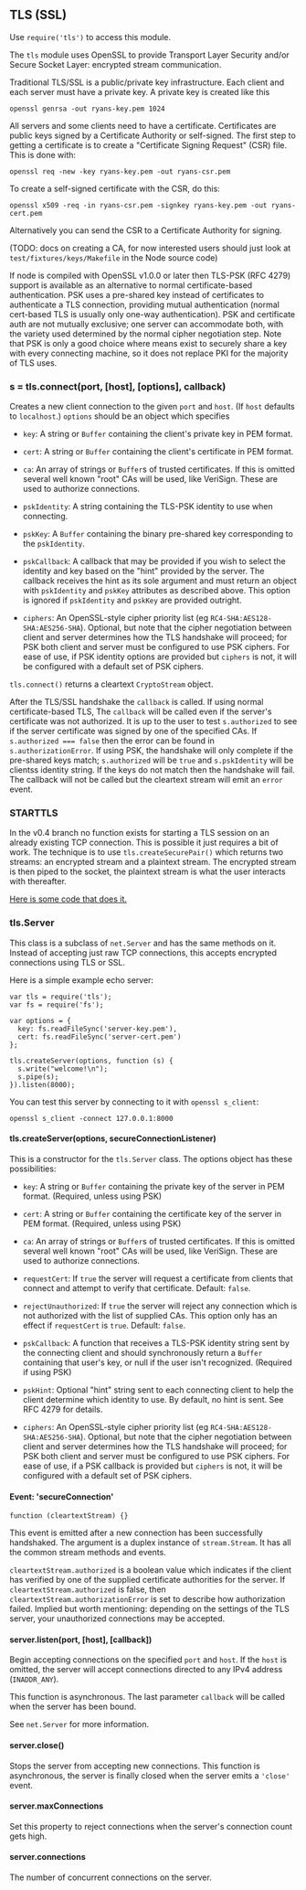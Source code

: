 ## TLS (SSL)

Use `require('tls')` to access this module.

The `tls` module uses OpenSSL to provide Transport Layer Security and/or
Secure Socket Layer: encrypted stream communication.

Traditional TLS/SSL is a public/private key infrastructure. Each client and each
server must have a private key. A private key is created like this

    openssl genrsa -out ryans-key.pem 1024

All servers and some clients need to have a certificate. Certificates are public
keys signed by a Certificate Authority or self-signed. The first step to
getting a certificate is to create a "Certificate Signing Request" (CSR)
file. This is done with:

    openssl req -new -key ryans-key.pem -out ryans-csr.pem

To create a self-signed certificate with the CSR, do this:

    openssl x509 -req -in ryans-csr.pem -signkey ryans-key.pem -out ryans-cert.pem

Alternatively you can send the CSR to a Certificate Authority for signing.

(TODO: docs on creating a CA, for now interested users should just look at
`test/fixtures/keys/Makefile` in the Node source code)

If node is compiled with OpenSSL v1.0.0 or later then TLS-PSK (RFC 4279) support is
available as an alternative to normal certificate-based authentication. PSK uses
a pre-shared key instead of certificates to authenticate a TLS connection, providing
mutual authentication (normal cert-based TLS is usually only one-way authentication).
PSK and certificate auth are not mutually exclusive; one server can accommodate both,
with the variety used determined by the normal cipher negotiation step.
Note that PSK is only a good choice where means exist to securely share a key with
every connecting machine, so it does not replace PKI for the majority of TLS uses.

### s = tls.connect(port, [host], [options], callback)

Creates a new client connection to the given `port` and `host`. (If `host`
defaults to `localhost`.) `options` should be an object which specifies

  - `key`: A string or `Buffer` containing the client's private key in PEM format.

  - `cert`: A string or `Buffer` containing the client's certificate in PEM format.

  - `ca`: An array of strings or `Buffer`s of trusted certificates. If this is
    omitted several well known "root" CAs will be used, like VeriSign.
    These are used to authorize connections.

  - `pskIdentity`: A string containing the TLS-PSK identity to use when connecting.

  - `pskKey`: A `Buffer` containing the binary pre-shared key corresponding
    to the `pskIdentity`.

  - `pskCallback`: A callback that may be provided if you wish to select the identity
    and key based on the "hint" provided by the server. The callback receives the hint
    as its sole argument and must return an object with `pskIdentity` and `pskKey`
    attributes as described above. This option is ignored if `pskIdentity` and `pskKey`
    are provided outright.

  - `ciphers`: An OpenSSL-style cipher priority list (eg `RC4-SHA:AES128-SHA:AES256-SHA`).
    Optional, but note that the cipher negotiation between client and server determines
    how the TLS handshake will proceed; for PSK both client and server must be configured
    to use PSK ciphers. For ease of use, if PSK identity options are provided but `ciphers`
    is not, it will be configured with a default set of PSK ciphers.

`tls.connect()` returns a cleartext `CryptoStream` object.

After the TLS/SSL handshake the `callback` is called. If using normal certificate-based
TLS, The `callback` will be called even if the server's certificate was not authorized.
It is up to the user to test `s.authorized` to see if the server certificate was signed
by one of the specified CAs. If `s.authorized === false` then the error can be found in
`s.authorizationError`. If using PSK, the handshake will only complete if the pre-shared
keys match; `s.authorized` will be `true` and `s.pskIdentity` will be clientss identity
string. If the keys do not match then the handshake will fail. The callback will not be
called but the cleartext stream will emit an `error` event.



### STARTTLS

In the v0.4 branch no function exists for starting a TLS session on an
already existing TCP connection.  This is possible it just requires a bit of
work. The technique is to use `tls.createSecurePair()` which returns two
streams: an encrypted stream and a plaintext stream. The encrypted stream is then
piped to the socket, the plaintext stream is what the user interacts with thereafter.

[Here is some code that does it.](http://gist.github.com/848444)




### tls.Server

This class is a subclass of `net.Server` and has the same methods on it.
Instead of accepting just raw TCP connections, this accepts encrypted
connections using TLS or SSL.

Here is a simple example echo server:

    var tls = require('tls');
    var fs = require('fs');

    var options = {
      key: fs.readFileSync('server-key.pem'),
      cert: fs.readFileSync('server-cert.pem')
    };

    tls.createServer(options, function (s) {
      s.write("welcome!\n");
      s.pipe(s);
    }).listen(8000);


You can test this server by connecting to it with `openssl s_client`:


    openssl s_client -connect 127.0.0.1:8000


#### tls.createServer(options, secureConnectionListener)

This is a constructor for the `tls.Server` class. The options object
has these possibilities:

  - `key`: A string or `Buffer` containing the private key of the server in
    PEM format. (Required, unless using PSK)

  - `cert`: A string or `Buffer` containing the certificate key of the server in
    PEM format. (Required, unless using PSK)

  - `ca`: An array of strings or `Buffer`s of trusted certificates. If this is
    omitted several well known "root" CAs will be used, like VeriSign.
    These are used to authorize connections.

  - `requestCert`: If `true` the server will request a certificate from
    clients that connect and attempt to verify that certificate. Default:
    `false`.

  - `rejectUnauthorized`: If `true` the server will reject any connection
    which is not authorized with the list of supplied CAs. This option only
    has an effect if `requestCert` is `true`. Default: `false`.

  - `pskCallback`: A function that receives a TLS-PSK identity string sent by
    the connecting client and should synchronously return a `Buffer` containing
    that user's key, or null if the user isn't recognized. (Required if using PSK)

  - `pskHint`: Optional "hint" string sent to each connecting client to help the
    client determine which identity to use. By default, no hint is sent. See RFC
    4279 for details.

  - `ciphers`: An OpenSSL-style cipher priority list (eg `RC4-SHA:AES128-SHA:AES256-SHA`).
    Optional, but note that the cipher negotiation between client and server determines
    how the TLS handshake will proceed; for PSK both client and server must be configured
    to use PSK ciphers. For ease of use, if a PSK callback is provided but `ciphers`
    is not, it will be configured with a default set of PSK ciphers.


#### Event: 'secureConnection'

`function (cleartextStream) {}`

This event is emitted after a new connection has been successfully
handshaked. The argument is a duplex instance of `stream.Stream`. It has all
the common stream methods and events.

`cleartextStream.authorized` is a boolean value which indicates if the
client has verified by one of the supplied certificate authorities for the
server. If `cleartextStream.authorized` is false, then
`cleartextStream.authorizationError` is set to describe how authorization
failed. Implied but worth mentioning: depending on the settings of the TLS
server, your unauthorized connections may be accepted.


#### server.listen(port, [host], [callback])

Begin accepting connections on the specified `port` and `host`.  If the
`host` is omitted, the server will accept connections directed to any
IPv4 address (`INADDR_ANY`).

This function is asynchronous. The last parameter `callback` will be called
when the server has been bound.

See `net.Server` for more information.


#### server.close()

Stops the server from accepting new connections. This function is
asynchronous, the server is finally closed when the server emits a `'close'`
event.


#### server.maxConnections

Set this property to reject connections when the server's connection count gets high.

#### server.connections

The number of concurrent connections on the server.

